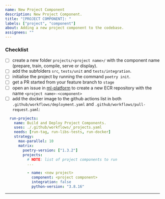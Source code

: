 ```yaml
---
name: New Project Component
description: New Project Component.
title: "[PROJECT COMPONENT]: "
labels: ["project", "component"]
about: Adding a new project component to the codebase.
assignees: ""
---
```


### **Checklist**

- [ ] create a new folder `projects/<project name>/` with the component name (prepare, train, compile, serve or display).
- [ ] add the subfolders `src`, `tests/unit` and `tests/integration`.
- [ ] initialise the project by running the command `poetry init`.
- [ ] get a PR started from your feature branch to `stage`
- [ ] open an issue in [ml-platform](https://github.com/AirPR/ml-platform/blob/prod/.github/ISSUE_TEMPLATE/04_NEW_ECR_REPOSITORY.md) to create a new ECR repository with the name `<project name>-<component>`
- [ ] add the docker image to the github actions list in both `.github/workflows/deployment.yaml` and `.github/workflows/pull-request.yaml`:

```yaml
  run-projects:
    name: Build and Deploy Project Components.
    uses: ./.github/workflows/_projects.yaml
    needs: [run-tag, run-libs-tests, run-docker]
    strategy:
      max-parallel: 10
      matrix:
        poetry-version: ["1.3.2"]
        projects:
          # NOTE: list of project components to run
          ...

          - name: <new project>
            component: <project component>
            integration: false
            python-version: "3.8.16"
```

---
